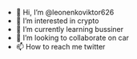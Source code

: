 - 👋 Hi, I’m @leonenkoviktor626
- 👀 I’m interested in crypto
- 🌱 I’m currently learning bussiner
- 💞️ I’m looking to collaborate on car
- 📫 How to reach me twitter

<!---
leonenkoviktor626/leonenkoviktor626 is a ✨ special ✨ repository because its `README.md` (this file) appears on your GitHub profile.
You can click the Preview link to take a look at your changes.
--->
